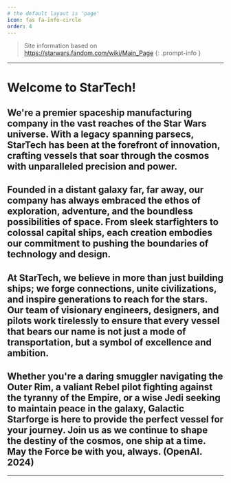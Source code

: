 ```yaml
---
# the default layout is 'page'
icon: fas fa-info-circle
order: 4
---
```


> Site information based on https://starwars.fandom.com/wiki/Main_Page
{: .prompt-info }

---
# Welcome to StarTech!
## We're a premier spaceship manufacturing company in the vast reaches of the Star Wars universe. With a legacy spanning parsecs, StarTech has been at the forefront of innovation, crafting vessels that soar through the cosmos with unparalleled precision and power.

## Founded in a distant galaxy far, far away, our company has always embraced the ethos of exploration, adventure, and the boundless possibilities of space. From sleek starfighters to colossal capital ships, each creation embodies our commitment to pushing the boundaries of technology and design.

## At StarTech, we believe in more than just building ships; we forge connections, unite civilizations, and inspire generations to reach for the stars. Our team of visionary engineers, designers, and pilots work tirelessly to ensure that every vessel that bears our name is not just a mode of transportation, but a symbol of excellence and ambition.

## Whether you're a daring smuggler navigating the Outer Rim, a valiant Rebel pilot fighting against the tyranny of the Empire, or a wise Jedi seeking to maintain peace in the galaxy, Galactic Starforge is here to provide the perfect vessel for your journey. Join us as we continue to shape the destiny of the cosmos, one ship at a time. May the Force be with you, always. (OpenAI. 2024)

--- 
